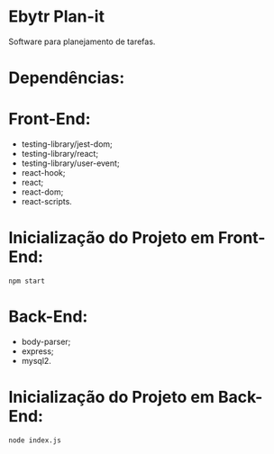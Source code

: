 # Ebytr Plan-it

Software para planejamento de tarefas.

# Dependências:

# Front-End:

- testing-library/jest-dom;
- testing-library/react;
- testing-library/user-event;
- react-hook;
- react;
- react-dom;
- react-scripts.

# Inicialização do Projeto em Front-End:

`npm start`

# Back-End:

- body-parser;
- express;
- mysql2.

# Inicialização do Projeto em Back-End:

`node index.js`